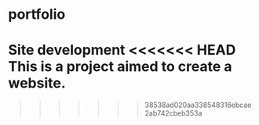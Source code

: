 # portfolio
Site development
<<<<<<< HEAD
This is a project aimed to create a website.
=======
>>>>>>> 38538ad020aa338548316ebcae2ab742cbeb353a
